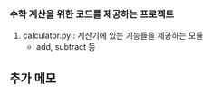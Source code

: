 ### 수학 계산을 위한 코드를 제공하는 프로젝트 
1. calculator.py : 계산기에 있는 기능들을 제공하는 모듈
   - add, subtract 등

## 추가 메모

